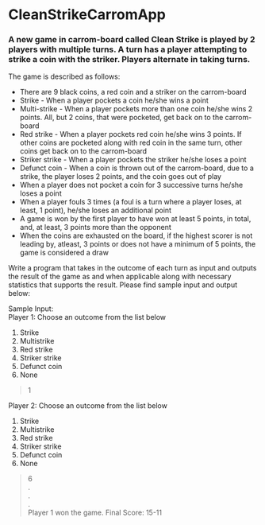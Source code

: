 # CleanStrikeCarromApp
### A new game in carrom-board called Clean Strike is played by 2 players with multiple turns. A turn has a player attempting to strike a coin with the striker. Players alternate in taking turns.

The game is described as follows:
- There are 9 black coins, a red coin and a striker on the carrom-board
- Strike - When a player pockets a coin he/she wins a point
- Multi-strike - When a player pockets more than one coin he/she wins 2 points. All, but 2 coins, that were pocketed, get back on to the carrom-board
- Red strike - When a player pockets red coin he/she wins 3 points. If other coins are pocketed along with red coin in the same turn, other coins get back on to the carrom-board
- Striker strike - When a player pockets the striker he/she loses a point
- Defunct coin - When a coin is thrown out of the carrom-board, due to a strike, the player loses 2 points, and the coin goes out of play
- When a player does not pocket a coin for 3 successive turns he/she loses a point
- When a player fouls 3 times (a foul is a turn where a player loses, at least, 1 point), he/she loses an additional point
- A game is won by the first player to have won at least 5 points, in total, and, at least, 3 points more than the opponent
- When the coins are exhausted on the board, if the highest scorer is not leading by, atleast, 3 points or does not have a minimum of 5 points, the game is considered a draw  


Write a program that takes in the outcome of each turn as input and outputs the result of the
game as and when applicable along with necessary statistics that supports the result. Please
find sample input and output below:  

Sample Input:  
Player 1: Choose an outcome from the list below
1.  Strike
2.  Multistrike
3.  Red strike
4.  Striker strike
5.  Defunct coin
6.  None
> 1

Player 2: Choose an outcome from the list below
1.  Strike
2.  Multistrike
3.  Red strike
4.  Striker strike
5.  Defunct coin
6.  None
> 6  
.  
.  
.  
Player 1 won the game. Final Score: 15-11
